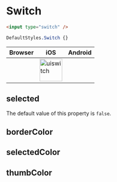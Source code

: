 # Switch

```html
<input type="switch" />
```

```css
DefaultStyles.Switch {}
```

|Browser|iOS|Android|
|---|---|---|
||<img width="60" alt="uiswitch" src="https://cloud.githubusercontent.com/assets/1618590/20033222/55c68c48-a39c-11e6-9c80-ad2c8abdaa68.png">|

## selected

The default value of this property is `false`.

## borderColor

## selectedColor

## thumbColor